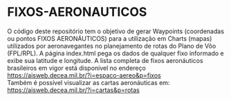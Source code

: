 # FIXOS-AERONAUTICOS
O código deste repositório tem o objetivo de gerar Waypoints (coordenadas ou pontos FIXOS AERONÁUTICOS) para a utilização em Charts (mapas) utilizados por aeronavegantes no planejamento de rotas do Plano de Vôo (FPL/RPL).
A página index.html pega os dados de qualquer fixo informado e exibe sua latitude e longitude.
A lista completa de fixos aeronáuticos brasileiros em vigor está disponível no endereço https://aisweb.decea.mil.br/?i=espaco-aereo&p=fixos  
Também é possível visualizar as cartas aeronáuticas em: https://aisweb.decea.mil.br/?i=cartas&p=rotas
